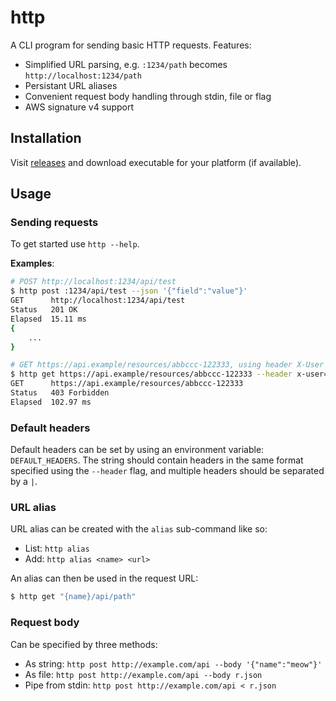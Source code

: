 # http

A CLI program for sending basic HTTP requests. Features:
 - Simplified URL parsing, e.g. `:1234/path` becomes `http://localhost:1234/path`
 - Persistant URL aliases
 - Convenient request body handling through stdin, file or flag
 - AWS signature v4 support

## Installation

Visit [releases](https://github.com/lunjon/http/releases/latest) and download
executable for your platform (if available).

## Usage

### Sending requests

To get started use `http --help`.

**Examples**:

```sh
# POST http://localhost:1234/api/test 
$ http post :1234/api/test --json '{"field":"value"}'
GET      http://localhost:1234/api/test
Status   201 OK
Elapsed  15.11 ms
{
    ...
}

# GET https://api.example/resources/abbccc-122333, using header X-User with value donald
$ http get https://api.example/resources/abbccc-122333 --header x-user=donald
GET      https://api.example/resources/abbccc-122333
Status   403 Forbidden
Elapsed  102.97 ms
```

### Default headers

Default headers can be set by using an environment variable: `DEFAULT_HEADERS`.
The string should contain headers in the same format specified using the
`--header` flag, and multiple headers should be separated by a `|`.

### URL alias

URL alias can be created with the `alias` sub-command like so:
 - List: `http alias`
 - Add:  `http alias <name> <url>`

An alias can then be used in the request URL:
```sh
$ http get "{name}/api/path"
```

### Request body

Can be specified by three methods:
- As string: `http post http://example.com/api --body '{"name":"meow"}'`
- As file: `http post http://example.com/api --body r.json`
- Pipe from stdin: `http post http://example.com/api < r.json`
